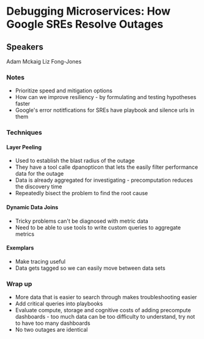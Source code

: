 # Debugging Microservices: How Google SREs Resolve Outages

## Speakers

Adam Mckaig
Liz Fong-Jones

### Notes

- Prioritize speed and mitigation options
-  How can we improve resiliency - by formulating and testing hypotheses faster
- Google's error notitfications for SREs have playbook and silence urls in them


### Techniques

#### Layer Peeling

- Used to establish the blast radius of the outage
- They have a tool calle dpanopticon that lets the easily filter performance data for the outage
- Data is already aggregated for investigating - precomputation reduces the discovery time
- Repeatedly bisect the problem to find the root cause

#### Dynamic Data Joins

- Tricky problems can't be diagnosed with metric data
- Need to be able to use tools to write custom queries to aggregate metrics

#### Exemplars

- Make tracing useful
- Data gets tagged so we can easily move between data sets

### Wrap up

- More data that is easier to search through makes troubleshooting easier
- Add critical queries into playbooks
- Evaluate compute, storage and cognitive costs of adding precompute dashboards - too much data can be too difficulty to understand, try not to have too many dashboards
- No two outages are identical